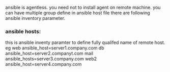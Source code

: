 ansible is agentless. you need not to install agent on remote machine.
you can have multiple group define in ansible host file
there are following ansible inventory parameter.

### ansible hosts: 
this is ansible inventy paramter to define fully qualifed name of remote host. eg
web ansible_host=server1.company.com
db ansible_host=server2.companyt.com
mail ansible_hosts=server3.company.com
web2 ansible_host=server4.company.com

